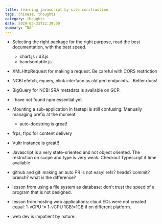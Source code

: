 ```yaml
---
title: learning javascript by site construction
tags: chinese, thoughts
category: thoughts
date: 2020-03-31T22:39:00
summary: “NA”
---
```




- Selecting the right package for the right purpose, read the best documentation, with the best speed.
  - chart.js / d3.js
  - handsontable.js

- XMLHttpRequest for making a request. Be careful with CORS restriction

- NCBI efetch, equery, elink interface as old perl endpoints... Better docs!
- BigQuery for NCBI SRA metadata is available on GCP.
- I have not found npm essential yet
- Mounting a sub-application in fastapi is still confusing. Manually managing prefix at the moment
  - auto-docstring is great!
- frps, frpc for content delivery
- Vultr instance is great!!

- Javascript is a very state-oriented and not object oriented. The restriction on scope and type is very weak. 
Checkout Typescript if time available

- github and git: making an auto PR is not easy! refs? heads? commit? branch? what is the difference?

- lesson from using a file system as database: don't trust the speed of a program that is not designed.

- lesson from hosting web applications: cloud ECs were not created equal:  1-vCPU != 1-vCPU 1GB!=1GB if on
different platform.

- web dev is impatient by nature.




<!--more-->
